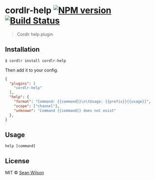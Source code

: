 # cordlr-help [![NPM version](https://badge.fury.io/js/cordlr-help.svg)](https://npmjs.org/package/cordlr-help) [![Build Status](https://travis-ci.org/seanc/cordlr-help.svg?branch=master)](https://travis-ci.org/seanc/cordlr-help)

> Cordlr help plugin

## Installation

```sh
$ cordlr install cordlr-help
```

Then add it to your config.

```json
{
  "plugins": [
    "cordlr-help"
  ],
  "help": {
    "format": "Command: {{command}}\n\tUsage: {{prefix}}{{usage}}",
    "scope": ["channel"],
    "unknown": "Command {{command}} does not exist"
  },
}
```

## Usage

```
help [command]
```

## License

MIT © [Sean Wilson](https://imsean.me)
